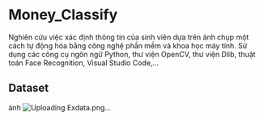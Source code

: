 # Money_Classify
Nghiên cứu việc xác định thông tin của sinh viên dựa trên ảnh chụp một cách tự động hóa bằng công nghệ phần mềm và khoa học máy tính.  Sử dụng các công cụ ngôn ngữ Python, 
thư viện OpenCV, thư viện Dlib, thuật toán Face Recognition, Visual Studio Code,...
## Dataset
ảnh
![Uploading Exdata.png…]()
